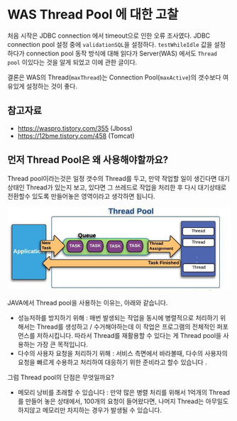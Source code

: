 # WAS Thread Pool 에 대한 고찰
처음 시작은 JDBC connection 에서 timeout으로 인한 오류 조사였다. JDBC connection pool 설정 중에 `validationSQL`을 설정하다.
`testWhileIdle` 값을 설정하다가 connection pool 동작 방식에 대해 읽다가 Server(WAS) 에서도 `Thread pool` 이있다는 것을 알게
되었고 이에 관한 글이다. 

결론은 WAS의 Thread(`maxThread`)는 Connection Pool(`maxActive`)의 갯수보다 여유있게 설정하는 것이 좋다.
 
## 참고자료
- https://waspro.tistory.com/355 (Jboss)
- https://12bme.tistory.com/458 (Tomcat)


## 먼저 Thread Pool은 왜 사용해야할까요? 

Thread pool이라는것은 일정 갯수의 Thread를 두고, 만약 작업할 일이 생긴다면 대기상태인 Thread가 있는지 보고, 있다면 
그 쓰레드로 작업을 처리한 후 다시 대기상태로 전환할수 있도록 만들어놓은 영역이라고 생각하면 됩니다.

![서버 쓰레드풀](./images/was-thread-pool.jpg)

JAVA에서 Thread pool을 사용하는 이유는, 아래와 같습니다.

- 성능저하를 방지하기 위해 : 매번 발생되는 작업을 동시에 병렬적으로 처리하기 위해서는 Thread를 생성하고 / 수거해야하는데 
이 작업은 프로그램의 전체적인 퍼포먼스를 저하시킵니다. 따라서 Thread를 재활용할 수 있다는 게 Thread pool을 사용하는 가장 큰 목적입니다.
- 다수의 사용자 요청을 처리하기 위해 : 서비스 측면에서 바라볼때, 다수의 사용자의 요청을 빠르게 수용하고 
처리하여 대응하기 위한 준비라고 할수 있습니다 .

그럼 Thread pool의 단점은 무엇일까요?

- 메모리 낭비를 초래할 수 있습니다 : 만약 많은 병렬 처리를 위해서 1억개의 Thread를 만들어 놓은 상태에서, 
100개의 요청이 들어왔다면, 나머지 Thread는 아무일도 하지않고 메모리만 차지하는 경우가 발생될 수 있습니다.
